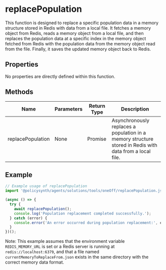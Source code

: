 # replacePopulation

This function is designed to replace a specific population data in a memory structure stored in Redis with data from a local file. It fetches a memory object from Redis, reads a memory object from a local file, and then replaces the population data at a specific index in the memory object fetched from Redis with the population data from the memory object read from the file. Finally, it saves the updated memory object back to Redis.

## Properties

No properties are directly defined within this function.

## Methods

| Name              | Parameters | Return Type | Description |
|-------------------|------------|-------------|-------------|
| replacePopulation | None       | Promise<void> | Asynchronously replaces a population in a memory structure stored in Redis with data from a local file. |

## Example

```javascript
// Example usage of replacePopulation
import '@policysynth/agents/solutions/tools/oneOff/replacePopulation.js';

(async () => {
  try {
    await replacePopulation();
    console.log('Population replacement completed successfully.');
  } catch (error) {
    console.error('An error occurred during population replacement:', error);
  }
})();
```

Note: This example assumes that the environment variable `REDIS_MEMORY_URL` is set or a Redis server is running at `redis://localhost:6379`, and that a file named `currentMemoryToReplaceFrom.json` exists in the same directory with the correct memory data format.